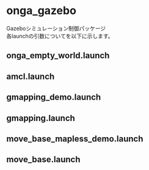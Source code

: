 # onga_gazebo
Gazeboシミュレーション制御パッケージ \
各launchの引数についてを以下に示します。

## onga_empty_world.launch

## amcl.launch

## gmapping_demo.launch

## gmapping.launch

## move_base_mapless_demo.launch

## move_base.launch
